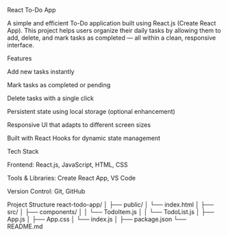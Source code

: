 React To-Do App

A simple and efficient To-Do application built using React.js (Create React App).
This project helps users organize their daily tasks by allowing them to add, delete, and mark tasks as completed — all within a clean, responsive interface.

 Features

Add new tasks instantly

Mark tasks as completed or pending

Delete tasks with a single click

Persistent state using local storage (optional enhancement)

Responsive UI that adapts to different screen sizes

Built with React Hooks for dynamic state management

Tech Stack

Frontend: React.js, JavaScript, HTML, CSS

Tools & Libraries: Create React App, VS Code

Version Control: Git, GitHub

Project Structure
react-todo-app/
│
├── public/
│   └── index.html
│
├── src/
│   ├── components/
│   │   └── TodoItem.js
│   │   └── TodoList.js
│   ├── App.js
│   ├── App.css
│   └── index.js
│
├── package.json
└── README.md

